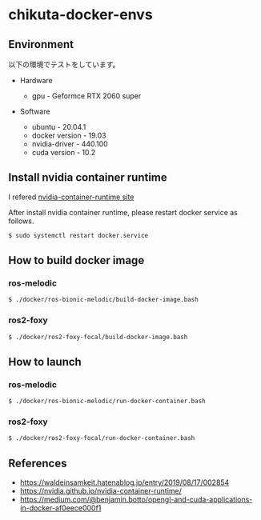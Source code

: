 # chikuta-docker-envs

## Environment
以下の環境でテストをしています。

* Hardware
  * gpu - Geformce RTX 2060 super

* Software
  * ubuntu - 20.04.1
  * docker version - 19.03
  * nvidia-driver - 440.100
  * cuda version - 10.2

## Install nvidia container runtime

I refered [nvidia-container-runtime site](https://nvidia.github.io/nvidia-container-runtime/)

After install nvidia container runtime, please restart docker service as follows.

```bash
$ sudo systemctl restart docker.service
```

## How to build docker image

### ros-melodic

```bash
$ ./docker/ros-bionic-melodic/build-docker-image.bash
```

### ros2-foxy

```bash
$ ./docker/ros2-foxy-focal/build-docker-image.bash
```

## How to launch

### ros-melodic

```bash
$ ./docker/ros-bionic-melodic/run-docker-container.bash
```

### ros2-foxy

```bash
$ ./docker/ros2-foxy-focal/run-docker-container.bash
```

## References
* https://waldeinsamkeit.hatenablog.jp/entry/2019/08/17/002854
* https://nvidia.github.io/nvidia-container-runtime/
* https://medium.com/@benjamin.botto/opengl-and-cuda-applications-in-docker-af0eece000f1
